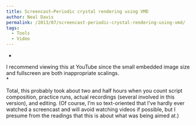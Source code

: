```yaml
---
title: Screencast—Periodic crystal rendering using VMD
author: Neal Davis
permalink: /2013/07/screencast-periodic-crystal-rendering-using-vmd/
tags:
  - Tools
  - Video
---
```

*  
I recommend viewing this at YouTube since the small embedded image size and fullscreen are both inappropriate scalings.  
*

Total, this probably took about two and half hours when you count script composition, practice runs, actual recordings (several involved in this version), and editing. (Of course, I&#8217;m so text-oriented that I&#8217;ve hardly ever watched a screencast and will avoid watching videos if possible, but I presume from the readings that this is about what was being aimed at.)
